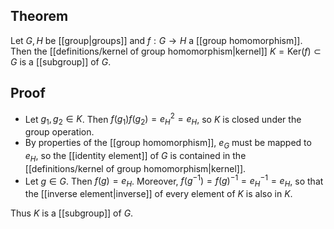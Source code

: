 ## Theorem
Let $G,H$ be [[group|groups]] and $f:G\to H$ a [[group homomorphism]]. Then the [[definitions/kernel of group homomorphism|kernel]] $K = \text{Ker}(f) \subset G$ is a [[subgroup]] of $G$.
## Proof
- Let $g_1,g_2\in K$. Then $f(g_1)f(g_2) = e_H^2 = e_H$, so $K$ is closed under the group operation.
- By properties of the [[group homomorphism]], $e_G$ must be mapped to $e_H$, so the [[identity element]] of $G$ is contained in the [[definitions/kernel of group homomorphism|kernel]].
- Let $g \in G$. Then $f(g) = e_H$. Moreover, $f(g^{-1}) = f(g)^{-1} = e_H^{-1} = e_H$, so that the [[inverse element|inverse]] of every element of $K$ is also in $K$.

Thus $K$ is a [[subgroup]] of $G$.